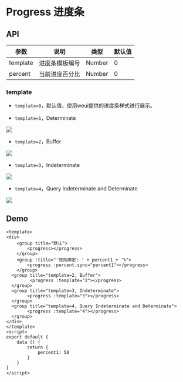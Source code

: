 # Progress 进度条

## API

| 参数         | 说明                  | 类型        | 默认值 |
| ----------- | ---------------------- | ---------- | ------- |
| template | 进度条模板编号 | Number | 0 |
| percent | 当前进度百分比 | Number | 0 |

### template


* `template=0`，默认值，使用weui提供的进度条样式进行展示。

* `template=1`，Determinate

[![](https://raw.githubusercontent.com/lightningtgc/MProgress.js/gh-pages/styles/images/determinate.gif)](https://github.com/lightningtgc/MProgress.js#types-and-preview)

* `template=2`，Buffer

[![](https://raw.githubusercontent.com/lightningtgc/MProgress.js/gh-pages/styles/images/buffer.gif)](https://github.com/lightningtgc/MProgress.js#types-and-preview)

* `template=3`，Indeterminate

[![](https://raw.githubusercontent.com/lightningtgc/MProgress.js/gh-pages/styles/images/indeterminate.gif)](https://github.com/lightningtgc/MProgress.js#types-and-preview)

* `template=4`，Query Indeterminate and Determinate

[![](https://raw.githubusercontent.com/lightningtgc/MProgress.js/gh-pages/styles/images/query.gif)](https://github.com/lightningtgc/MProgress.js#types-and-preview)


## Demo

``` vux height=300 components=Group,Progress
<template>
<div>
	<group title="默认">
		<progress></progress>
	</group>
	<group :title="'双向绑定: ' + percent1 + '%">
		<progress :percent.sync="percent1"></progress>
	</group>
  <group title="template=2, Buffer">
 		 <progress :template="2"></progress>
  </group>
  <group title="template=3, Indeterminate">
  		<progress :template="3"></progress>
  </group>
  <group title="template=4, Query Indeterminate and Determinate">
  		<progress :template="4"></progress>
  </group>
</div>
</template>
<script>
export default {
	data () {
		return {
			percent1: 50
		}
	}
}
</script>
```